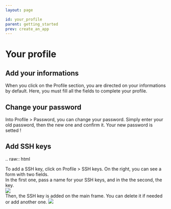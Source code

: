 ```yaml
---
layout: page

id: your_profile
parent: getting_started
prev: create_an_app
---
```


Your profile
============

Add your informations
---------------------

When you click on the Profile section, you are directed on your informations by default. Here, you must fill all the fields to complete your profile.

Change your password
--------------------

Into Profile > Password, you can change your password. Simply enter your old password, then the new one and confirm it. Your new password is setted !

Add SSH keys
------------

.. raw:: html 

  <p>
    To add a SSH key, click on Profile > SSH keys. On the right, you can see a form with two fields.<br />
    In the first one, pass a name for your SSH keys, and in the the second, the key. <br />
    <img class="img_doc" src="_static/img/ssh1.png"><br />
    Then, the SSH key is added on the main frame. You can delete it if needed or add another one.
    <img class="img_doc" src="_static/img/ssh2.png"><br />
  </p>